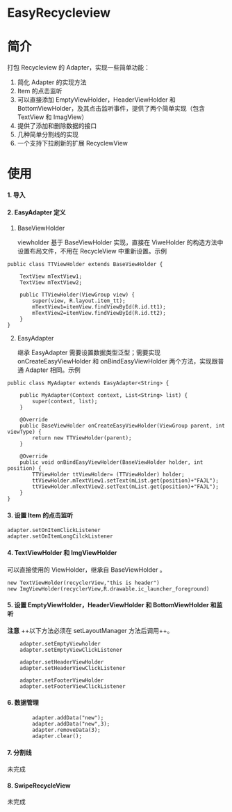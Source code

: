 # EasyRecycleview
# 简介
打包 Recycleview 的 Adapter，实现一些简单功能：
1. 简化 Adapter 的实现方法
2. Item 的点击监听
3. 可以直接添加 EmptyViewHolder，HeaderViewHolder 和 BottomViewHolder，及其点击监听事件，提供了两个简单实现（包含 TextView 和 ImagView）
4. 提供了添加和删除数据的接口
5. 几种简单分割线的实现
6. 一个支持下拉刷新的扩展 RecyclewView

# 使用

#### 1. 导入

#### 2. EasyAdapter 定义

1. BaseViewHolder
    
    viewholder 基于 BaseViewHolder 实现，直接在 ViweHolder 的构造方法中设置布局文件，不用在 RecycleView 中重新设置。示例

```
public class TTViewHolder extends BaseViewHolder {

    TextView mTextView1;
    TextView mTextView2;

    public TTViewHolder(ViewGroup view) {
        super(view, R.layout.item_tt);
        mTextView1=itemView.findViewById(R.id.tt1);
        mTextView2=itemView.findViewById(R.id.tt2);
    }
}
```



2. EasyAdapter

    继承 EasyAdapter 需要设置数据类型泛型；需要实现 onCreateEasyViewHolder 和 onBindEasyViewHolder 两个方法，实现跟普通 Adapter 相同。示例
```
public class MyAdapter extends EasyAdapter<String> {

    public MyAdapter(Context context, List<String> list) {
        super(context, list);
    }

    @Override
    public BaseViewHolder onCreateEasyViewHolder(ViewGroup parent, int viewType) {
        return new TTViewHolder(parent);
    }

    @Override
    public void onBindEasyViewHolder(BaseViewHolder holder, int position) {
        TTViewHolder ttViewHolder= (TTViewHolder) holder;
        ttViewHolder.mTextView1.setText(mList.get(position)+"FAJL");
        ttViewHolder.mTextView2.setText(mList.get(position)+"FAJL");
    }
}

```
#### 3. 设置 Item 的点击监听

```
adapter.setOnItemClickListener
adapter.setOnItemLongCilckListener
```


#### 4. TextViewHolder 和 ImgViewHolder
可以直接使用的 ViewHolder，继承自 BaseViewHolder 。

```
new TextViewHolder(recyclerView,"this is header")
new ImgViewHolder(recyclerView,R.drawable.ic_launcher_foreground)
```

#### 5. 设置 EmptyViewHolder，HeaderViewHolder 和 BottomViewHolder 和监听
**注意** ++以下方法必须在 setLayoutManager 方法后调用++。


```
    adapter.setEmptyViewholder
    adapter.setEmptyViewClickListener

    adapter.setHeaderViewHolder
    adapter.setHeaderViewClickListener
        
    adapter.setFooterViewHolder
    adapter.setFooterViewClickListener
```

#### 6. 数据管理

```
        adapter.addData("new");
        adapter.addData("new",3);
        adapter.removeData(3);
        adapter.clear();
```

#### 7. 分割线
未完成
#### 8. SwipeRecycleView
未完成
